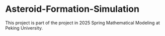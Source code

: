 # Asteroid-Formation-Simulation

This project is part of the project in 2025 Spring Mathematical Modeling at Peking University.
